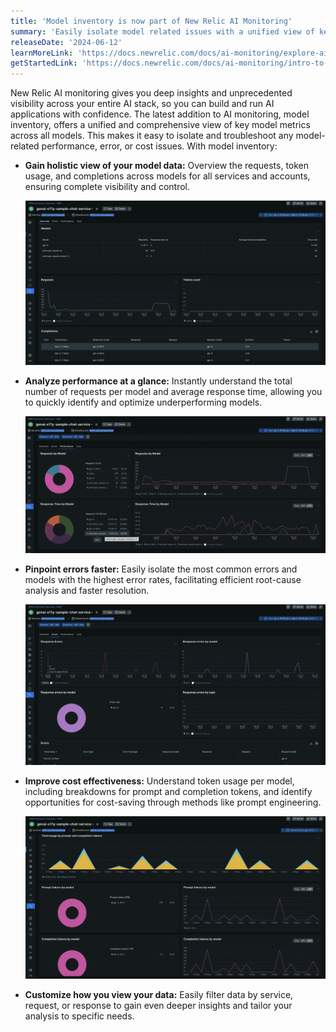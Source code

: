 ```yaml
---
title: 'Model inventory is now part of New Relic AI Monitoring'
summary: 'Easily isolate model related issues with a unified view of key metrics across all models'
releaseDate: '2024-06-12'
learnMoreLink: 'https://docs.newrelic.com/docs/ai-monitoring/explore-ai-data/view-model-data/'
getStartedLink: 'https://docs.newrelic.com/docs/ai-monitoring/intro-to-ai-monitoring/#get-started'
---
```


New Relic AI monitoring gives you deep insights and unprecedented visibility across your entire AI stack, so you can build and run AI applications with confidence. The latest addition to AI monitoring, model inventory, offers a unified and comprehensive view of key model metrics across all models. This makes it easy to isolate and troubleshoot any model-related performance, error, or cost issues. With model inventory:

* **Gain holistic view of your model data:** Overview the requests, token usage, and completions across models for all services and accounts, ensuring complete visibility and control.

    ![Model overview](./images/aim_1.webp "A screenshot that show the model inventory overview")

* **Analyze performance at a glance:** Instantly understand the total number of requests per model and average response time, allowing you to quickly identify and optimize underperforming models.

    ![ Model Performance](./images/aim_2.webp "A screenshot that shows performance metrics across all models")

* **Pinpoint errors faster:** Easily isolate the most common errors and models with the highest error rates, facilitating efficient root-cause analysis and faster resolution.

    ![Model Errors ](./images/aim_3.webp "A screenshot that shows errors across all models")

* **Improve cost effectiveness:** Understand token usage per model, including breakdowns for prompt and completion tokens, and identify opportunities for cost-saving through methods like prompt engineering.
  
    ![Model costs](./images/aim_4.webp "A screenshot that shows costs across all models")

* **Customize how you view your data:** Easily filter data by service, request, or response to gain even deeper insights and tailor your analysis to specific needs.